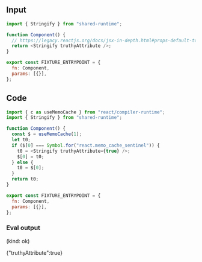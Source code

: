 
## Input

```javascript
import { Stringify } from "shared-runtime";

function Component() {
  // https://legacy.reactjs.org/docs/jsx-in-depth.html#props-default-to-true
  return <Stringify truthyAttribute />;
}

export const FIXTURE_ENTRYPOINT = {
  fn: Component,
  params: [{}],
};

```

## Code

```javascript
import { c as useMemoCache } from "react/compiler-runtime";
import { Stringify } from "shared-runtime";

function Component() {
  const $ = useMemoCache(1);
  let t0;
  if ($[0] === Symbol.for("react.memo_cache_sentinel")) {
    t0 = <Stringify truthyAttribute={true} />;
    $[0] = t0;
  } else {
    t0 = $[0];
  }
  return t0;
}

export const FIXTURE_ENTRYPOINT = {
  fn: Component,
  params: [{}],
};

```
      
### Eval output
(kind: ok) <div>{"truthyAttribute":true}</div>